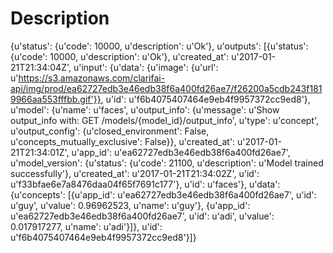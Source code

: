 # Description

{u'status': {u'code': 10000, u'description': u'Ok'}, u'outputs': [{u'status': {u'code': 10000, u'description': u'Ok'}, u'created_at': u'2017-01-21T21:34:04Z', u'input': {u'data': {u'image': {u'url': u'https://s3.amazonaws.com/clarifai-api/img/prod/ea62727edb3e46edb38f6a400fd26ae7/f26200a5cdb243f1819966aa553fffbb.gif'}}, u'id': u'f6b4075407464e9eb4f9957372cc9ed8'}, u'model': {u'name': u'faces', u'output_info': {u'message': u'Show output_info with: GET /models/{model_id}/output_info', u'type': u'concept', u'output_config': {u'closed_environment': False, u'concepts_mutually_exclusive': False}}, u'created_at': u'2017-01-21T21:34:01Z', u'app_id': u'ea62727edb3e46edb38f6a400fd26ae7', u'model_version': {u'status': {u'code': 21100, u'description': u'Model trained successfully'}, u'created_at': u'2017-01-21T21:34:02Z', u'id': u'f33bfae6e7a8476daa04f65f7691c177'}, u'id': u'faces'}, u'data': {u'concepts': [{u'app_id': u'ea62727edb3e46edb38f6a400fd26ae7', u'id': u'guy', u'value': 0.96962523, u'name': u'guy'}, {u'app_id': u'ea62727edb3e46edb38f6a400fd26ae7', u'id': u'adi', u'value': 0.017917277, u'name': u'adi'}]}, u'id': u'f6b4075407464e9eb4f9957372cc9ed8'}]}

